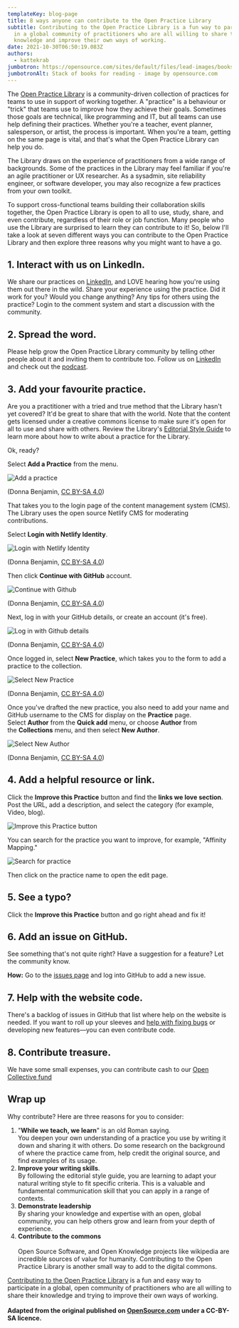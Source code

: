 ```yaml
---
templateKey: blog-page
title: 8 ways anyone can contribute to the Open Practice Library
subtitle: Contributing to the Open Practice Library is a fun way to participate
  in a global community of practitioners who are all willing to share their
  knowledge and improve their own ways of working.
date: 2021-10-30T06:50:19.083Z
authors:
  - kattekrab
jumbotron: https://opensource.com/sites/default/files/lead-images/books_read_list_stack_study.png
jumbotronAlt: Stack of books for reading - image by opensource.com
---
```

The [Open Practice Library](https://openpracticelibrary.com/learn) is a community-driven collection of practices for teams to use in support of working together. A "practice" is a behaviour or "trick" that teams use to improve how they achieve their goals. Sometimes those goals are technical, like programming and IT, but all teams can use help defining their practices. Whether you're a teacher, event planner, salesperson, or artist, the process is important. When you're a team, getting on the same page is vital, and that's what the Open Practice Library can help you do.

The Library draws on the experience of practitioners from a wide range of backgrounds. Some of the practices in the Library may feel familiar if you're an agile practitioner or UX researcher. As a sysadmin, site reliability engineer, or software developer, you may also recognize a few practices from your own toolkit. 

To support cross-functional teams building their collaboration skills together, the Open Practice Library is open to all to use, study, share, and even contribute, regardless of their role or job function. Many people who use the Library are surprised to learn they can contribute to it! So, below I'll take a look at seven different ways you can contribute to the Open Practice Library and then explore three reasons why you might want to have a go.

## 1. Interact with us on LinkedIn.

W﻿e share our practices on [LinkedIn](https://www.linkedin.com/company/openpracticelibrary/), and LOVE hearing how you're using them out there in the wild. Share your experience using the practice. Did it work for you? Would you change anything? Any tips for others using the practice? Login to the comment system and start a discussion with the community.

## 2. Spread the word. 

Please help grow the Open Practice Library community by telling other people about it and inviting them to contribute too. Follow us on [LinkedIn](https://www.linkedin.com/company/openpracticelibrary/) and check out the [podcast](https://podcasts.apple.com/us/podcast/open-practice-podcast/id1501715186). 

## 3. Add your favourite practice.

Are you a practitioner with a tried and true method that the Library hasn't yet covered? It'd be great to share that with the world. Note that the content gets licensed under a creative commons license to make sure it's open for all to use and share with others. Review the Library's [Editorial Style Guide](https://openpracticelibrary.com/page/editorial/) to learn more about how to write about a practice for the Library. 

Ok, ready? 

Select **Add a Practice** from the menu.

![Add a practice](https://opensource.com/sites/default/files/uploads/2_add-practice.gif "Add a practice")

(Donna Benjamin, [CC BY-SA 4.0](https://creativecommons.org/licenses/by-sa/4.0/))

That takes you to the login page of the content management system (CMS). The Library uses the open source Netlify CMS for moderating contributions. 

Select **Login with Netlify Identity**.

![Login with Netlify Identity](https://opensource.com/sites/default/files/uploads/2_login-netlify.png "Login with Netlify Identity")

(Donna Benjamin, [CC BY-SA 4.0](https://creativecommons.org/licenses/by-sa/4.0/))

Then click **Continue with GitHub** account.

![Continue with Github](https://opensource.com/sites/default/files/uploads/3_continue-github.png "Continue with Github")

(Donna Benjamin, [CC BY-SA 4.0](https://creativecommons.org/licenses/by-sa/4.0/))

Next, log in with your GitHub details, or create an account (it's free).

![Log in with Github details](https://opensource.com/sites/default/files/uploads/4_github_details.png "Log in with Github details")

(Donna Benjamin, [CC BY-SA 4.0](https://creativecommons.org/licenses/by-sa/4.0/))

Once logged in, select **New Practice**, which takes you to the form to add a practice to the collection.

![Select New Practice](https://opensource.com/sites/default/files/uploads/5_new-practice.gif "Select New Practice")

(Donna Benjamin, [CC BY-SA 4.0](https://creativecommons.org/licenses/by-sa/4.0/))

Once you've drafted the new practice, you also need to add your name and GitHub username to the CMS for display on the **Practice** page. Select **Author** from the **Quick add** menu, or choose **Author** from the **Collections** menu, and then select **New Author**.

![Select New Author](https://opensource.com/sites/default/files/uploads/6_select-new-author.gif "select New Author")

(Donna Benjamin, [CC BY-SA 4.0](https://creativecommons.org/licenses/by-sa/4.0/))

## 4. Add a helpful resource or link. 

Click the **Improve this Practice** button and find the **links we love section**. Post the URL, add a description, and select the category (for example, Video, blog).

![Improve this Practice button](https://opensource.com/sites/default/files/styles/medium/public/uploads/7_improve-this-practice.png?itok=wr5qwpi4 "Improve this Practice button")

You can search for the practice you want to improve, for example, "Affinity Mapping."

![Search for practice](https://opensource.com/sites/default/files/styles/medium/public/uploads/8_search-for-practice.png?itok=A-jvFMvs "Search for practice")

Then click on the practice name to open the edit page.

## 5. See a typo?

Click the **Improve this Practice** button and go right ahead and fix it! 

## 6. Add an issue on GitHub.

See something that's not quite right? Have a suggestion for a feature? Let the community know.

**How:** Go to the [issues page](https://github.com/openpracticelibrary/openpracticelibrary/issues/new) and log into GitHub to add a new issue.

## 7. Help with the website code. 

There's a backlog of issues in GitHub that list where help on the website is needed. If you want to roll up your sleeves and [help with fixing bugs](https://github.com/openpracticelibrary/openpracticelibrary/issues?q=is%3Aissue+is%3Aopen+label%3ABug) or developing new features—you can even contribute code. 

## 8﻿. Contribute treasure.

W﻿e have some small expenses, you can contribute cash to our [Open Collective fund](https://opencollective.com/openpracticelibrary)

## Wrap up

Why contribute? Here are three reasons for you to consider:

1. "**While we teach, we learn**" is an old Roman saying. \
   You deepen your own understanding of a practice you use by writing it down and sharing it with others. Do some research on the background of where the practice came from, help credit the original source, and find examples of its usage.
2. **Improve your writing skills**.\
   By following the editorial style guide, you are learning to adapt your natural writing style to fit specific criteria. This is a valuable and fundamental communication skill that you can apply in a range of contexts.
3. **Demonstrate leadership**\
   By sharing your knowledge and expertise with an open, global community, you can help others grow and learn from your depth of experience.
4. **C﻿ontribute to the commons**\
   \
   O﻿pen Source Software, and Open Knowledge projects like wikipedia are incredible sources of value for humanity.  Contributing to the Open Practice Library is another small way to add to the digital commons.

[Contributing to the Open Practice Library](https://openpracticelibrary.com/page/contribution-guide) is a fun and easy way to participate in a global, open community of practitioners who are all willing to share their knowledge and trying to improve their own ways of working.\
\
**Adapted from the original published on [OpenSource.com](https://opensource.com/article/21/10/open-practice-library) under a CC-BY-SA licence.**